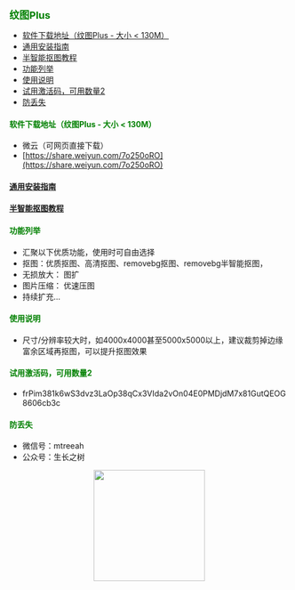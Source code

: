 
<b><font color=green size=4>
纹图Plus
</font></b>

- [软件下载地址（纹图Plus - 大小 \< 130M）](#软件下载地址纹图plus---大小--130m)
- [通用安装指南](#通用安装指南)
- [半智能抠图教程](#半智能抠图教程)
- [功能列举](#功能列举)
- [使用说明](#使用说明)
- [试用激活码，可用数量2](#试用激活码可用数量2)
- [防丢失](#防丢失)



#### <font color=green>软件下载地址（纹图Plus - 大小 < 130M）</font>
- 微云（可网页直接下载）
- [https://share.weiyun.com/7o250oRO](https://share.weiyun.com/7o250oRO)

#### [通用安装指南](../../univer/install.md)
#### [半智能抠图教程](../../../out/tutor/mer/index.md)

#### <font color=green>功能列举</font>
- 汇聚以下优质功能，使用时可自由选择
- 抠图：优质抠图、高清抠图、removebg抠图、removebg半智能抠图，
- 无损放大： 图扩
- 图片压缩： 优速压图
- 持续扩充...

#### <font color=green>使用说明</font>
- 尺寸/分辨率较大时，如4000x4000甚至5000x5000以上，建议裁剪掉边缘富余区域再抠图，可以提升抠图效果

#### <font color=green>试用激活码，可用数量2</font>
- frPim381k6wS3dvz3LaOp38qCx3VIda2vOn04E0PMDjdM7x81GutQEOG8606cb3c


#### <font color=green>防丢失</font>
- 微信号：mtreeah
- 公众号：生长之树
<center><img src="../../../assets/qrcode_for.jpg" width="200px"></center>

